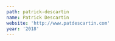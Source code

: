 ```yaml
---
path: patrick-descartin
name: Patrick Descartin
website: 'http://www.patdescartin.com'
year: '2018'
---
```


